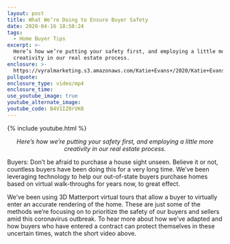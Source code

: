 ```yaml
---
layout: post
title: What We’re Doing to Ensure Buyer Safety
date: 2020-04-16 18:50:24
tags:
  - Home Buyer Tips
excerpt: >-
  Here’s how we’re putting your safety first, and employing a little more
  creativity in our real estate process.
enclosure: >-
  https://vyralmarketing.s3.amazonaws.com/Katie+Evans+/2020/Katie+Evans+_+How+Home+Buyers+Can+Safely+View+Properties+for+Sale.mp4
pullquote:
enclosure_type: video/mp4
enclosure_time:
use_youtube_image: true
youtube_alternate_image:
youtube_code: B4V1IZ0rVK0
---
```


{% include youtube.html %}

<p style="text-align: center;"><em>Here’s how we’re putting your safety first, and employing a little more creativity in our real estate process.</em></p>

Buyers: Don’t be afraid to purchase a house sight unseen. Believe it or not, countless buyers have been doing this for a very long time. We’ve been leveraging technology to help our out-of-state buyers purchase homes based on virtual walk-throughs for years now, to great effect.

We’ve been using 3D Matterport virtual tours that allow a buyer to virtually enter an accurate rendering of the home. These are just some of the methods we’re focusing on to prioritize the safety of our buyers and sellers amid this coronavirus outbreak. To hear more about how we’ve adapted and how buyers who have entered a contract can protect themselves in these uncertain times, watch the short video above.